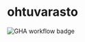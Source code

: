 # ohtuvarasto

![GHA workflow badge](https://github.com/amnarhi/ohtuvarasto/workflows/CI/badge.svg)
